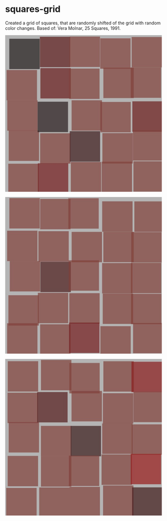 squares-grid
============

Created a grid of squares, that are randomly shifted of the grid with random color changes. Based of: Vera Molnar, 25 Squares, 1991.

![squares](squares_grid_00244.jpg)

![squares](squares_grid_00004.jpg)

![squares](squares_grid_00016.jpg)

